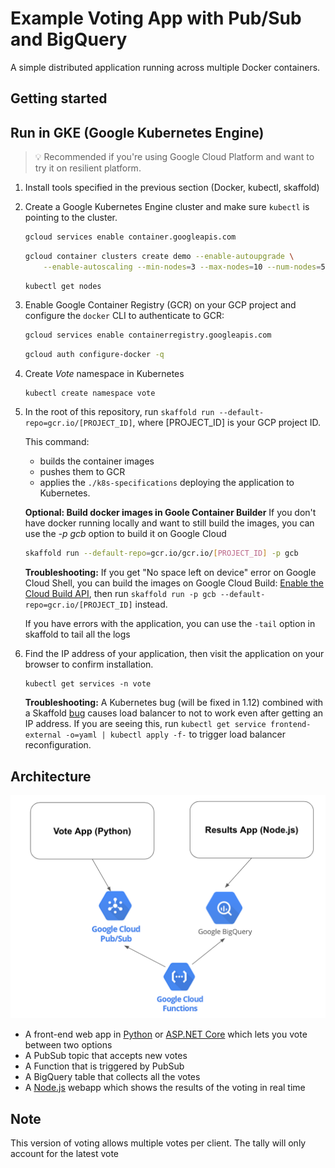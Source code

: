 Example Voting App with Pub/Sub and BigQuery 
=========

A simple distributed application running across multiple Docker containers.

Getting started
---------------

## Run in GKE (Google Kubernetes Engine)

> 💡 Recommended if you're using Google Cloud Platform and want to try it on
> resilient platform.

1.  Install tools specified in the previous section (Docker, kubectl, skaffold)

1.  Create a Google Kubernetes Engine cluster and make sure `kubectl` is pointing
    to the cluster.

    ```sh
    gcloud services enable container.googleapis.com
    ```

    ```sh
    gcloud container clusters create demo --enable-autoupgrade \
        --enable-autoscaling --min-nodes=3 --max-nodes=10 --num-nodes=5 --zone=us-central1-a
    ```

    ```
    kubectl get nodes
    ```

1.  Enable Google Container Registry (GCR) on your GCP project and configure the
    `docker` CLI to authenticate to GCR:

    ```sh
    gcloud services enable containerregistry.googleapis.com
    ```

    ```sh
    gcloud auth configure-docker -q
    ```

1. Create *Vote* namespace in Kubernetes

    ```sh
    kubectl create namespace vote
    ```

1.  In the root of this repository, run `skaffold run --default-repo=gcr.io/[PROJECT_ID]`,
    where [PROJECT_ID] is your GCP project ID.

    This command:

    - builds the container images
    - pushes them to GCR
    - applies the `./k8s-specifications` deploying the application to
      Kubernetes.

    **Optional: Build docker images in Goole Container Builder** If you don't have docker running locally and want to still build the images, you can use the *-p gcb* option to build it on Google Cloud

    ```sh
    skaffold run --default-repo=gcr.io/gcr.io/[PROJECT_ID] -p gcb
    ```
    **Troubleshooting:** If you get "No space left on device" error on Google
    Cloud Shell, you can build the images on Google Cloud Build: [Enable the
    Cloud Build
    API](https://console.cloud.google.com/flows/enableapi?apiid=cloudbuild.googleapis.com),
    then run `skaffold run -p gcb --default-repo=gcr.io/[PROJECT_ID]` instead.

    If you have errors with the application, you can use the `-tail` option in skaffold to tail all the logs

1.  Find the IP address of your application, then visit the application on your
    browser to confirm installation.

        kubectl get services -n vote

    **Troubleshooting:** A Kubernetes bug (will be fixed in 1.12) combined with
    a Skaffold [bug](https://github.com/GoogleContainerTools/skaffold/issues/887)
    causes load balancer to not to work even after getting an IP address. If you
    are seeing this, run `kubectl get service frontend-external -o=yaml | kubectl apply -f-`
    to trigger load balancer reconfiguration.

Architecture
-----

![Architecture diagram](architecture.png)

* A front-end web app in [Python](/vote) or [ASP.NET Core](/vote/dotnet) which lets you vote between two options
* A PubSub topic that accepts new votes
* A Function that is triggered by PubSub 
* A BigQuery table that collects all the votes
* A [Node.js](/result) webapp which shows the results of the voting in real time


Note
----

This version of voting allows multiple votes per client. The tally will only account for the latest vote
